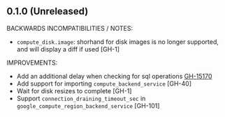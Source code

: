 ## 0.1.0 (Unreleased)

BACKWARDS INCOMPATIBILITIES / NOTES:

* `compute_disk.image`: shorhand for disk images is no longer supported, and will display a diff if used [GH-1]

IMPROVEMENTS:

* Add an additional delay when checking for sql operations [GH-15170](https://github.com/hashicorp/terraform/pull/15170)
* Add support for importing `compute_backend_service` [GH-40]
* Wait for disk resizes to complete [GH-1]
* Support `connection_draining_timeout_sec` in `google_compute_region_backend_service` [GH-101]
